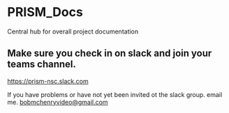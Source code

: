 # PRISM_Docs
Central hub for overall project documentation

## Make sure you check in on slack and join your teams channel. 
https://prism-nsc.slack.com

If you have problems or have not yet been invited ot the slack group. email me. bobmchenryvideo@gmail.com
